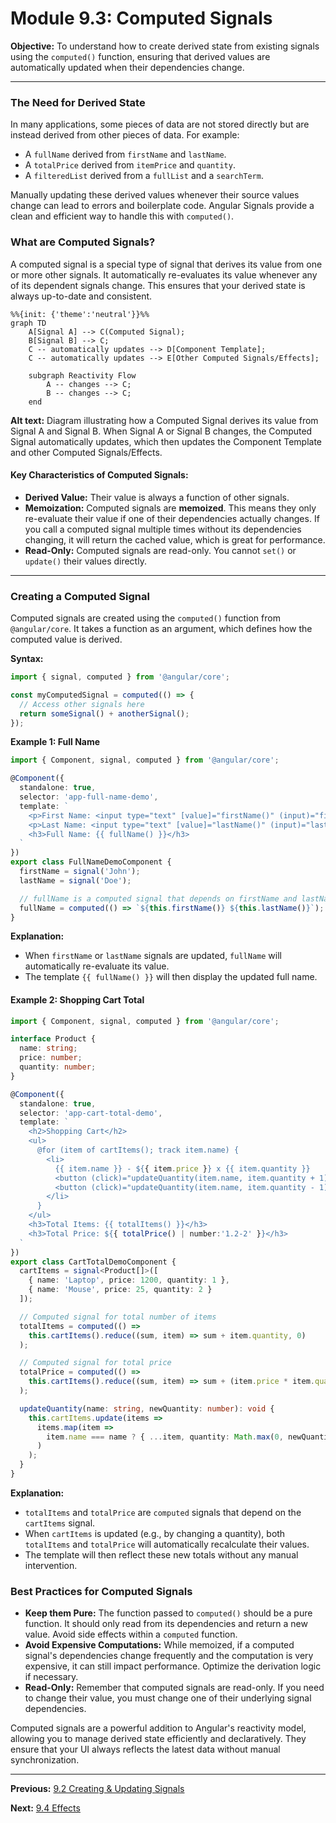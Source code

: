 # Module 9.3: Computed Signals

**Objective:** To understand how to create derived state from existing signals using the `computed()` function, ensuring that derived values are automatically updated when their dependencies change.

---

### The Need for Derived State

In many applications, some pieces of data are not stored directly but are instead derived from other pieces of data. For example:

*   A `fullName` derived from `firstName` and `lastName`.
*   A `totalPrice` derived from `itemPrice` and `quantity`.
*   A `filteredList` derived from a `fullList` and a `searchTerm`.

Manually updating these derived values whenever their source values change can lead to errors and boilerplate code. Angular Signals provide a clean and efficient way to handle this with `computed()`.

### What are Computed Signals?

A computed signal is a special type of signal that derives its value from one or more other signals. It automatically re-evaluates its value whenever any of its dependent signals change. This ensures that your derived state is always up-to-date and consistent.

```mermaid
%%{init: {'theme':'neutral'}}%%
graph TD
    A[Signal A] --> C(Computed Signal);
    B[Signal B] --> C;
    C -- automatically updates --> D[Component Template];
    C -- automatically updates --> E[Other Computed Signals/Effects];

    subgraph Reactivity Flow
        A -- changes --> C;
        B -- changes --> C;
    end
```
**Alt text:** Diagram illustrating how a Computed Signal derives its value from Signal A and Signal B. When Signal A or Signal B changes, the Computed Signal automatically updates, which then updates the Component Template and other Computed Signals/Effects.

#### Key Characteristics of Computed Signals:

*   **Derived Value:** Their value is always a function of other signals.
*   **Memoization:** Computed signals are **memoized**. This means they only re-evaluate their value if one of their dependencies actually changes. If you call a computed signal multiple times without its dependencies changing, it will return the cached value, which is great for performance.
*   **Read-Only:** Computed signals are read-only. You cannot `set()` or `update()` their values directly.

--- 

### Creating a Computed Signal

Computed signals are created using the `computed()` function from `@angular/core`. It takes a function as an argument, which defines how the computed value is derived.

**Syntax:**

```typescript
import { signal, computed } from '@angular/core';

const myComputedSignal = computed(() => {
  // Access other signals here
  return someSignal() + anotherSignal();
});
```

**Example 1: Full Name**

```typescript
import { Component, signal, computed } from '@angular/core';

@Component({
  standalone: true,
  selector: 'app-full-name-demo',
  template: `
    <p>First Name: <input type="text" [value]="firstName()" (input)="firstName.set($event.target.value)"></p>
    <p>Last Name: <input type="text" [value]="lastName()" (input)="lastName.set($event.target.value)"></p>
    <h3>Full Name: {{ fullName() }}</h3>
  `
})
export class FullNameDemoComponent {
  firstName = signal('John');
  lastName = signal('Doe');

  // fullName is a computed signal that depends on firstName and lastName
  fullName = computed(() => `${this.firstName()} ${this.lastName()}`);
}
```

**Explanation:**

*   When `firstName` or `lastName` signals are updated, `fullName` will automatically re-evaluate its value.
*   The template `{{ fullName() }}` will then display the updated full name.

#### Example 2: Shopping Cart Total

```typescript
import { Component, signal, computed } from '@angular/core';

interface Product {
  name: string;
  price: number;
  quantity: number;
}

@Component({
  standalone: true,
  selector: 'app-cart-total-demo',
  template: `
    <h2>Shopping Cart</h2>
    <ul>
      @for (item of cartItems(); track item.name) {
        <li>
          {{ item.name }} - ${{ item.price }} x {{ item.quantity }}
          <button (click)="updateQuantity(item.name, item.quantity + 1)">+</button>
          <button (click)="updateQuantity(item.name, item.quantity - 1)">-</button>
        </li>
      }
    </ul>
    <h3>Total Items: {{ totalItems() }}</h3>
    <h3>Total Price: ${{ totalPrice() | number:'1.2-2' }}</h3>
  `
})
export class CartTotalDemoComponent {
  cartItems = signal<Product[]>([
    { name: 'Laptop', price: 1200, quantity: 1 },
    { name: 'Mouse', price: 25, quantity: 2 }
  ]);

  // Computed signal for total number of items
  totalItems = computed(() =>
    this.cartItems().reduce((sum, item) => sum + item.quantity, 0)
  );

  // Computed signal for total price
  totalPrice = computed(() =>
    this.cartItems().reduce((sum, item) => sum + (item.price * item.quantity), 0)
  );

  updateQuantity(name: string, newQuantity: number): void {
    this.cartItems.update(items =>
      items.map(item =>
        item.name === name ? { ...item, quantity: Math.max(0, newQuantity) } : item
      )
    );
  }
}
```

**Explanation:**

*   `totalItems` and `totalPrice` are `computed` signals that depend on the `cartItems` signal.
*   When `cartItems` is updated (e.g., by changing a quantity), both `totalItems` and `totalPrice` will automatically recalculate their values.
*   The template will then reflect these new totals without any manual intervention.

### Best Practices for Computed Signals

*   **Keep them Pure:** The function passed to `computed()` should be a pure function. It should only read from its dependencies and return a new value. Avoid side effects within a `computed` function.
*   **Avoid Expensive Computations:** While memoized, if a computed signal's dependencies change frequently and the computation is very expensive, it can still impact performance. Optimize the derivation logic if necessary.
*   **Read-Only:** Remember that computed signals are read-only. If you need to change their value, you must change one of their underlying signal dependencies.

Computed signals are a powerful addition to Angular's reactivity model, allowing you to manage derived state efficiently and declaratively. They ensure that your UI always reflects the latest data without manual synchronization.

---

**Previous:** [9.2 Creating & Updating Signals](./9.2-creating-updating-signals.md)

**Next:** [9.4 Effects](./9.4-effects.md)
